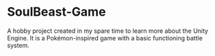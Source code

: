 # SoulBeast-Game
A hobby project created in my spare time to learn more about the Unity Engine. It is a Pokémon-inspired game with a basic functioning battle system.
